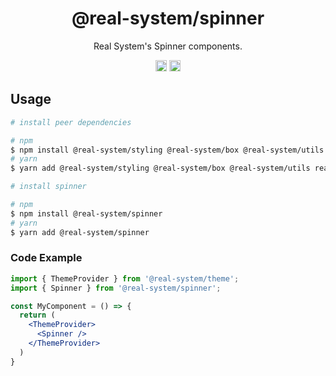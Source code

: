 <h1 align="center">@real-system/spinner</h1>
<p align="center">Real System's Spinner components.</p>
<p align="center">
<a href="https://www.npmjs.com/package/@real-system/spinner"><img src="https://badgen.net/npm/v/@real-system/spinner?label=&icon=npm&color=blue" alt="npm version" height="18"/></a>
<a href="https://www.npmjs.com/package/@real-system/spinner"><img src="https://badgen.net/bundlephobia/min/@real-system/spinner" alt="minified size" height="18"/></a>
</p>

## Usage

```bash
# install peer dependencies

# npm
$ npm install @real-system/styling @real-system/box @real-system/utils react react-dom
# yarn
$ yarn add @real-system/styling @real-system/box @real-system/utils react react-dom

# install spinner

# npm
$ npm install @real-system/spinner
# yarn
$ yarn add @real-system/spinner
```

### Code Example

```jsx
import { ThemeProvider } from '@real-system/theme';
import { Spinner } from '@real-system/spinner';

const MyComponent = () => {
  return (
    <ThemeProvider>
      <Spinner />
    </ThemeProvider>
  )
}
```
